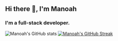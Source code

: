 ## Hi there 👋, I'm Manoah

### I'm a full-stack developer.

![Manoah's GitHub stats](https://github-readme-stats.vercel.app/api?username=mtdvlpr&count_private=true&show_icons=true&theme=transparent)
[![Manoah's GitHub Streak](https://streak-stats.demolab.com?user=mtdvlpr&theme=github-dark-blue&short_numbers=true&exclude_days=Sun%2CSat)](https://git.io/streak-stats)
